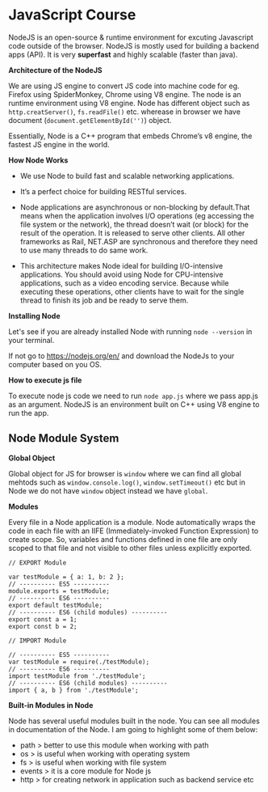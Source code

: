 # JavaScript Course

NodeJS is an open-source & runtime environment for excuting Javascript code outside of the browser. NodeJS is mostly used for building a backend apps (API). It is very <b>superfast</b> and highly scalable (faster than java).

<b>Architecture of the NodeJS</b>

We are using JS engine to convert JS code into machine code for eg. Firefox using SpiderMonkey, Chrome using V8 engine. The node is an runtime environment using V8 engine. Node has different object such as `http.creatServer()`, `fs.readFile()` etc. wherease in browser we have document (`document.getElementById('')`) object.

Essentially, Node is a C++ program that embeds Chrome’s v8 engine, the fastest JS engine in the world.

<b>How Node Works</b>

- We use Node to build fast and scalable networking applications.

- It’s a perfect choice for building RESTful services.

- Node applications are asynchronous or non-blocking by default.That means when the application involves I/O operations (eg accessing the file system or the network), the thread doesn’t wait (or block) for the result of the operation. It is released to serve other clients. All other frameworks as Rail, NET.ASP are synchronous and therefore they need to use many threads to do same work.

- This architecture makes Node ideal for building I/O-intensive applications. You should avoid using Node for CPU-intensive applications, such as a video encoding service. Because while executing these operations, other clients have to wait for the single thread to finish its job and be ready to serve them.  

<b>Installing Node</b>

Let's see if you are already installed Node with running `node --version` in your terminal.

If not go to https://nodejs.org/en/ and download the NodeJs to your computer based on you OS.

<b>How to execute js file</b>

To execute node js code we need to run `node app.js` where we pass app.js as an argument. NodeJS is an environment built on C++ using V8 engine to run the app.

## Node Module System

<b>Global Object</b>

Global object for JS for browser is `window` where we can find all global mehtods such as `window.console.log()`, `window.setTimeout()` etc but in Node we do not have `window` object instead we have `global`.

<b>Modules</b>

Every file in a Node application is a module. Node automatically wraps the code in each file with an IIFE (Immediately-invoked Function Expression) to create scope. So, variables and functions defined in one file are only scoped to that file and not visible to other files unless explicitly exported.

```
// EXPORT Module

var testModule = { a: 1, b: 2 };
// ---------- ES5 ----------
module.exports = testModule;
// ---------- ES6 ----------
export default testModule;
// ---------- ES6 (child modules) ----------
export const a = 1;
export const b = 2;
```

```
// IMPORT Module

// ---------- ES5 ----------
var testModule = require(./testModule);
// ---------- ES6 ----------
import testModule from './testModule';
// ---------- ES6 (child modules) ----------
import { a, b } from './testModule';
```

<b>Built-in Modules in Node</b>

Node has several useful modules built in the node. You can see all modules in documentation of the Node. I am going to highlight some of them below:

- path > better to use this module when working with path
- os > is useful when working with operating system
- fs > is useful when working with file system
- events > it is a core module for Node js 
- http > for creating network in application such as backend service etc